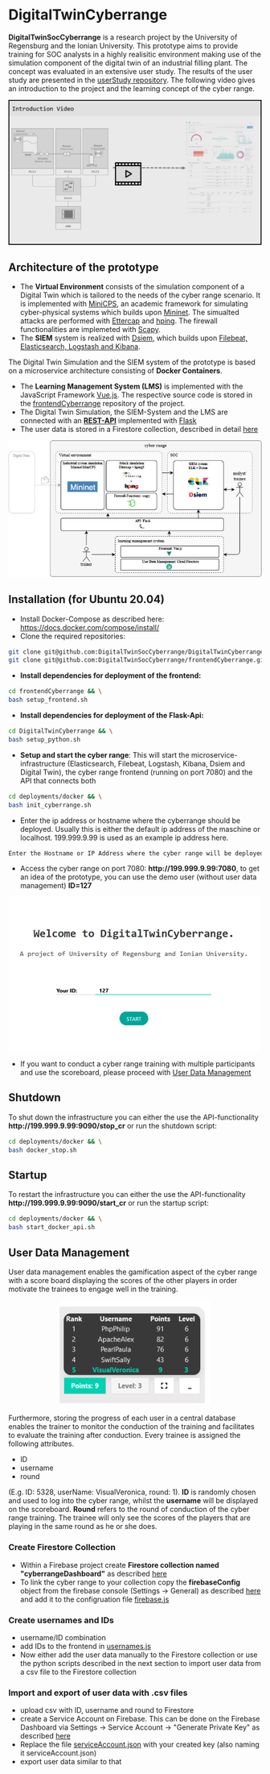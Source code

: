 # DigitalTwinCyberrange
**DigitalTwinSocCyberrange** is a research project by the University of Regensburg and the Ionian University. This prototype aims to provide training for SOC analysts in a highly realisitic environment making use of the simulation component of the digital twin of an industrial filling plant. The concept was evaluated in an extensive user study. The results of the user study are presented in the [userStudy repository](https://github.com/DigitalTwinSocCyberrange/userStudy). The following video gives an introduction to the project and the learning concept of the cyber range.

<p align="center">
<a href="http://www.youtube.com/watch?feature=player_embedded&v=6czq4r2_kTk
" target="_blank"><img src="./images/Video2.png" 
alt="Introduction" width="500" border="2" corder-color="black" /></a> </p> 

## Architecture of the prototype
- The **Virtual Environment** consists of the simulation component of a Digital Twin which is tailored to the needs of the cyber range scenario. It is implemented with [MiniCPS](https://github.com/scy-phy/minicps), an academic framework for simulating cyber-physical systems which builds upon [Mininet](http://mininet.org). The simualted attacks are performed with [Ettercap](https://www.ettercap-project.org/) and [hping](http://www.hping.org/). The firewall functionalities are implemeted with [Scapy](https://scapy.net/).
- The **SIEM** system is realized with [Dsiem](https://www.dsiem.org/), which builds upon [Filebeat, Elasticsearch, Logstash and Kibana](https://www.elastic.co/).
 
The Digital Twin Simulation and the SIEM system of the prototype is based on a microservice architecture consisting of **Docker Containers**. 

- The **Learning Management System (LMS)** is implemented with the JavaScript Framework [Vue.js](https://vuejs.org/). The respective source code is stored in the [frontendCyberrange](https://github.com/DigitalTwinSocCyberrange/frontendCyberrange) repository of the project.
- The Digital Twin Simulation, the SIEM-System and the LMS are connected with an **[REST-API]((https://github.com/DigitalTwinSocCyberrange/DigitalTwinCyberrange/tree/main/src/pyrest))** implemented with [Flask](https://flask.palletsprojects.com/en/1.1.x/)
- The user data is stored in a Firestore collection, described in detail [here](#user-data-management)

 <p align="center">
  <img src="./images/Technologies.jpg" />
</p>


## Installation (for Ubuntu 20.04)

- Install Docker-Compose as described here: https://docs.docker.com/compose/install/
- Clone the required repositories:
```bash
git clone git@github.com:DigitalTwinSocCyberrange/DigitalTwinCyberrange.git && \
git clone git@github.com:DigitalTwinSocCyberrange/frontendCyberrange.git
 ```
 - **Install dependencies for deployment of the frontend:**
```bash
cd frontendCyberrange && \
bash setup_frontend.sh
 ```

- **Install dependencies for deployment of the Flask-Api:**
```bash
cd DigitalTwinCyberrange && \
bash setup_python.sh
 ```
- **Setup and start the cyber range**: This will start the microservice-infrastructure (Elasticsearch, Filebeat, Logstash, Kibana, Dsiem and Digital Twin), the cyber range frontend (running on port 7080) and the API that connects both
```bash
cd deployments/docker && \
bash init_cyberrange.sh
 ```
- Enter the ip address or hostname where the cyberrange should be deployed. Usually this is either the default ip address of the maschine or localhost. 199.999.9.99 is used as an example ip address here.

```bash
Enter the Hostname or IP Address where the cyber range will be deployed: 199.999.9.99
```
 - Access the cyber range on port 7080: **ht<span>tp://</span>199.999.9.99:7080**, to get an idea of the prototype, you can use the demo user (without user data management) **ID=127**
 <p align="center">
  <img src="./images/Login.png" width="500" />
</p>

 - If you want to conduct a cyber range training with multiple participants and use the scoreboard, please proceed with [User Data Management](#user-data-management)
## Shutdown
To shut down the infrastructure you can either the use the API-functionality **ht<span>tp://</span>199.999.9.99:9090/stop_cr** or run the shutdown script:
 
 ```bash
cd deployments/docker && \
bash docker_stop.sh
 ```

## Startup
To restart the infrastructure you can either the use the API-functionality **ht<span>tp://</span>199.999.9.99:9090/start_cr** or run the startup script:
 
 ```bash
cd deployments/docker && \
bash start_docker_api.sh
 ```
 


## User Data Management
User data management enables the gamification aspect of the cyber range with a score board displaying the scores of the other players in order motivate the trainees to engage well in the training. 
 <p align="center">
  <img src="./images/Scoreboard.png" width="300" />
</p>
Furthermore, storing the progress of each user in a central database enables the trainer to monitor the conduction of the training and facilitates to evaluate the training after conduction. 
Every trainee is assigned the following attributes.

 - ID
 - username
 - round
 
(E.g. ID: 5328, userName: VisualVeronica, round: 1). **ID** is randomly chosen and used to log into the cyber range, whilst the **username** will be displayed on the scoreboard. **Round** refers to the round of conduction of the cyber range training. The trainee will only see the scores of the players that are playing in the same round as he or she does.


### Create Firestore Collection
- Within a Firebase project create **Firestore collection named "cyberrangeDashboard"** as described [here](https://firebase.google.com/docs/firestore/quickstart)
- To link the cyber range to your collection copy the **firebaseConfig** object from the firebase console (Settings -> General) as described [here](https://firebase.google.com/docs/web/setup#config-object) and add it to the configruation file [firebase.js](https://github.com/DigitalTwinSocCyberrange/frontendCyberrange/blob/main/src/firebase.js)
### Create usernames and IDs
- username/ID combination
- add IDs to the frontend in [usernames.js](https://github.com/DigitalTwinSocCyberrange/frontendCyberrange/blob/main/src/data/usernames.js)
- Now either add the user data manually to the Firestore collection or use the python scripts described in the next section to import user data from a csv file to the Firestore collection

### Import and export of user data with .csv files
- upload csv with ID, username and round to Firestore
- create a Service Account on Firebase. This can be done on the Firebase Dashboard via Settings -> Service Account -> "Generate Private Key" as described [here]( https://firebase.google.com/docs/admin/setup#python)
- Replace the file [serviceAccount.json](https://github.com/DigitalTwinSocCyberrange/frontendCyberrange/blob/main/FirebaseScripts/serviceAccount.json) with your created key (also naming it serviceAccount.json)
- export user data similar to that
